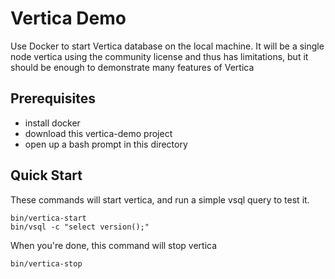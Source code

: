 # Vertica Demo
Use Docker to start Vertica database on the local machine.  It will be a
single node vertica using the community license and thus has limitations, but
it should be enough to demonstrate many features of Vertica

## Prerequisites
* install docker
* download this vertica-demo project
* open up a bash prompt in this directory

## Quick Start
These commands will start vertica, and run a simple vsql query to test it.
```
bin/vertica-start
bin/vsql -c "select version();"
```
When you're done, this command will stop vertica
```
bin/vertica-stop
```
